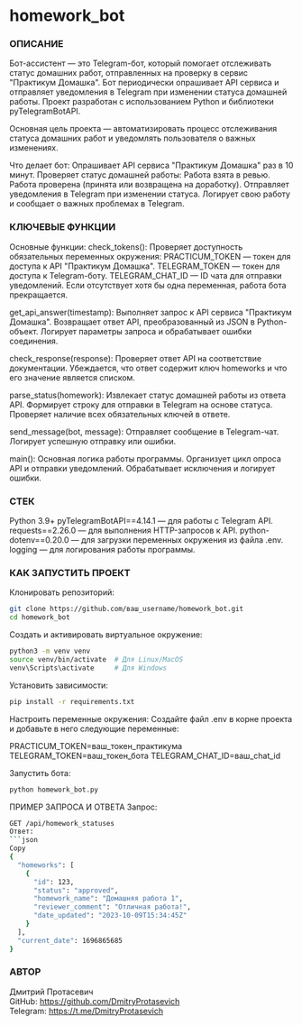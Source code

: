# homework_bot

### ОПИСАНИЕ
Бот-ассистент — это Telegram-бот, который помогает отслеживать статус домашних работ, отправленных на проверку в сервис "Практикум Домашка". Бот периодически опрашивает API сервиса и отправляет уведомления в Telegram при изменении статуса домашней работы. Проект разработан с использованием Python и библиотеки pyTelegramBotAPI.

Основная цель проекта — автоматизировать процесс отслеживания статуса домашних работ и уведомлять пользователя о важных изменениях.

Что делает бот:
Опрашивает API сервиса "Практикум Домашка" раз в 10 минут.
Проверяет статус домашней работы:
Работа взята в ревью.
Работа проверена (принята или возвращена на доработку).
Отправляет уведомления в Telegram при изменении статуса.
Логирует свою работу и сообщает о важных проблемах в Telegram.

### КЛЮЧЕВЫЕ ФУНКЦИИ
Основные функции:
check_tokens():
Проверяет доступность обязательных переменных окружения:
PRACTICUM_TOKEN — токен для доступа к API "Практикум Домашка".
TELEGRAM_TOKEN — токен для доступа к Telegram-боту.
TELEGRAM_CHAT_ID — ID чата для отправки уведомлений.
Если отсутствует хотя бы одна переменная, работа бота прекращается.

get_api_answer(timestamp):
Выполняет запрос к API сервиса "Практикум Домашка".
Возвращает ответ API, преобразованный из JSON в Python-объект.
Логирует параметры запроса и обрабатывает ошибки соединения.

check_response(response):
Проверяет ответ API на соответствие документации.
Убеждается, что ответ содержит ключ homeworks и что его значение является списком.

parse_status(homework):
Извлекает статус домашней работы из ответа API.
Формирует строку для отправки в Telegram на основе статуса.
Проверяет наличие всех обязательных ключей в ответе.

send_message(bot, message):
Отправляет сообщение в Telegram-чат.
Логирует успешную отправку или ошибки.

main():
Основная логика работы программы.
Организует цикл опроса API и отправки уведомлений.
Обрабатывает исключения и логирует ошибки.

### СТЕК
Python 3.9+
pyTelegramBotAPI==4.14.1 — для работы с Telegram API.
requests==2.26.0 — для выполнения HTTP-запросов к API.
python-dotenv==0.20.0 — для загрузки переменных окружения из файла .env.
logging — для логирования работы программы.

### КАК ЗАПУСТИТЬ ПРОЕКТ
Клонировать репозиторий:

```bash
git clone https://github.com/ваш_username/homework_bot.git
cd homework_bot
```
Создать и активировать виртуальное окружение:
```bash
python3 -m venv venv
source venv/bin/activate  # Для Linux/MacOS
venv\Scripts\activate     # Для Windows
```
Установить зависимости:
```bash
pip install -r requirements.txt
```
Настроить переменные окружения:
Создайте файл .env в корне проекта и добавьте в него следующие переменные:

PRACTICUM_TOKEN=ваш_токен_практикума
TELEGRAM_TOKEN=ваш_токен_бота
TELEGRAM_CHAT_ID=ваш_chat_id

Запустить бота:
```bash
python homework_bot.py
```
ПРИМЕР ЗАПРОСА И ОТВЕТА
Запрос:
```bash
GET /api/homework_statuses
Ответ:
```json
Copy
{
  "homeworks": [
    {
      "id": 123,
      "status": "approved",
      "homework_name": "Домашняя работа 1",
      "reviewer_comment": "Отличная работа!",
      "date_updated": "2023-10-09T15:34:45Z"
    }
  ],
  "current_date": 1696865685
}
```
### АВТОР  
Дмитрий Протасевич  
GitHub: https://github.com/DmitryProtasevich  
Telegram: https://t.me/DmitryProtasevich
